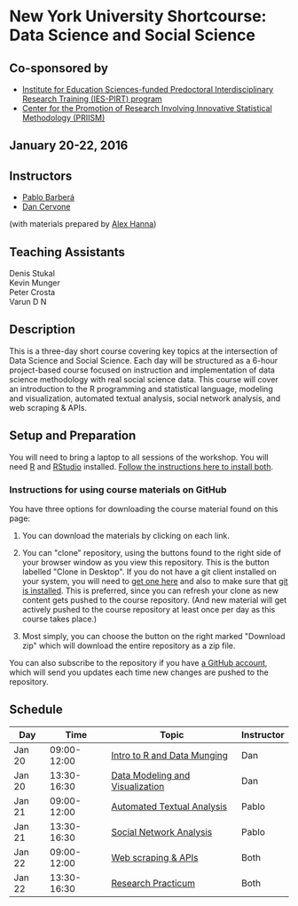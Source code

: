 
# New York University Shortcourse: Data Science and Social Science

## Co-sponsored by 
* [Institute for Education Sciences-funded Predoctoral Interdisciplinary Research Training (IES-PIRT) program](http://steinhardt.nyu.edu/ihdsc/iespirt)
* [Center for the Promotion of Research Involving Innovative Statistical Methodology (PRIISM)](http://steinhardt.nyu.edu/priism/)

## January 20-22, 2016
 
## Instructors

* [Pablo Barber&aacute;](http://pablobarbera.com/)
* [Dan Cervone](http://dcervone.com/)

(with materials prepared by [Alex Hanna](http://alex-hanna.com))

## Teaching Assistants

Denis Stukal  
Kevin Munger  
Peter Crosta  
Varun D N

## Description

This is a three-day short course covering key topics at the intersection of Data Science and Social Science. Each day will be structured as a 6-hour project-based course focused on instruction and implementation of data science methodology with real social science data. This course will cover an introduction to the R programming and statistical language, modeling and visualization, automated textual analysis, social network analysis, and web scraping & APIs. 

## Setup and Preparation

You will need to bring a laptop to all sessions of the workshop. You will need [R](https://cran.r-project.org/) and [RStudio](https://www.rstudio.com/) installed. [Follow the instructions here to install both](https://github.com/pablobarbera/data-science-workshop/blob/master/installing_RStudio.pdf).

### Instructions for using course materials on GitHub ###

You have three options for downloading the course material found on this page:  

1.  You can download the materials by clicking on each link.  

2.  You can "clone" repository, using the buttons found to the right side of your browser window as you view this repository.  This is the button labelled "Clone in Desktop".  If you do not have a git client installed on your system, you will need to [get one here](https://git-scm.com/download/gui) and also to make sure that [git is installed](https://git-scm.com/downloads).  This is preferred, since you can refresh your clone as new content gets pushed to the course repository.  (And new material will get actively pushed to the course repository at least once per day as this course takes place.)

3.  Most simply, you can choose the button on the right marked "Download zip" which will download the entire repository as a zip file.

You can also subscribe to the repository if you have [a GitHub account](https://github.com), which will send you updates each time new changes are pushed to the repository.

<a name="schedule"></a>
## Schedule


| Day    | Time         | Topic                                                     | Instructor   |
| ------ | ------------ | ---------------------------------------                   |--------------|
| Jan 20 | 09:00-12:00  | [Intro to R and Data Munging](intro/README.md)            | Dan |
| Jan 20 | 13:30-16:30  | [Data Modeling and Visualization](modeling-viz/README.md) | Dan |
| Jan 21 | 09:00-12:00  | [Automated Textual Analysis](text/README.md)              | Pablo |
| Jan 21 | 13:30-16:30  | [Social Network Analysis](sna/README.md)                  | Pablo |
| Jan 22 | 09:00-12:00  | [Web scraping & APIs](scraping/README.md)                 | Both |
| Jan 22 | 13:30-16:30  | [Research Practicum](practicum/README.md)                 | Both |

